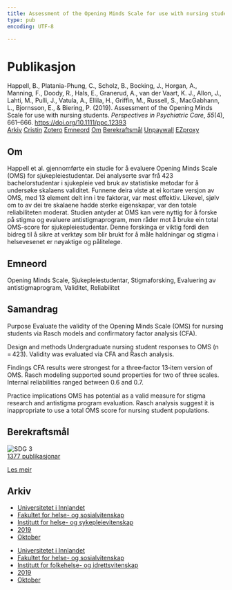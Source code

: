 ```yaml
---
title: Assessment of the Opening Minds Scale for use with nursing students
type: pub
encoding: UTF-8

---
```

<h1>Publikasjon</h1>
<article id="csl-bib-container-WHEGP7JW" class="csl-bib-container">
  <div class="csl-bib-body"> <div class="csl-entry">Happell, B., Platania-Phung, C., Scholz, B., Bocking, J., Horgan, A., Manning, F., Doody, R., Hals, E., Granerud, A., van der Vaart, K. J., Allon, J., Lahti, M., Pulli, J., Vatula, A., Ellila, H., Griffin, M., Russell, S., MacGabhann, L., Bjornsson, E., &#38; Biering, P. (2019). Assessment of the Opening Minds Scale for use with nursing students. <i>Perspectives in Psychiatric Care</i>, <i>55</i>(4), 661–666. <a href="https://doi.org/10.1111/ppc.12393">https://doi.org/10.1111/ppc.12393</a></div> </div>
  <div class="csl-bib-buttons">
    <a href="#taxonomy-article-WHEGP7JW" alt="archive" class="csl-bib-button">Arkiv</a>
    <a href="https://app.cristin.no/results/show.jsf?id=1739854" alt="Cristin" class="csl-bib-button">Cristin</a>
    <a href="http://zotero.org/groups/5881554/items/WHEGP7JW" alt="Zotero" class="csl-bib-button">Zotero</a>
    <a href="#keywords-article-WHEGP7JW" alt="keywords" class="csl-bib-button">Emneord</a>
    <a href="#about-article-WHEGP7JW" alt="about_pub" class="csl-bib-button">Om</a>
    <a href="#sdg-article-WHEGP7JW" alt="sdg" class="csl-bib-button">Berekraftsmål</a>
    <a href="https://doi.org/10.1111/ppc.12393" alt="Unpaywall" class="csl-bib-button">Unpaywall</a>
    <a href="https://doi.org/10.1111/ppc.12393" alt="EZproxy" class="csl-bib-button">EZproxy</a>
  </div>
  <div id="csl-bib-meta-container-WHEGP7JW"></div>
</article>
<div id="csl-bib-meta-WHEGP7JW" class="csl-bib-meta">
  <article id="about-article-WHEGP7JW" class="about_pub-article">
    <h1>Om</h1>
    Happell et al. gjennomførte ein studie for å evaluere Opening Minds Scale (OMS) for sjukepleiestudentar. Dei analyserte svar frå 423 bachelorstudentar i sjukepleie ved bruk av statistiske metodar for å undersøke skalaens validitet. Funnene deira viste at ei kortare versjon av OMS, med 13 element delt inn i tre faktorar, var mest effektiv. Likevel, sjølv om to av dei tre skalaene hadde sterke eigenskapar, var den totale reliabiliteten moderat. Studien antyder at OMS kan vere nyttig for å forske på stigma og evaluere antistigmaprogram, men råder mot å bruke ein total OMS-score for sjukepleiestudentar. Denne forskinga er viktig fordi den bidreg til å sikre at verktøy som blir brukt for å måle haldningar og stigma i helsevesenet er nøyaktige og pålitelege.
  </article>
  <article id="keywords-article-WHEGP7JW" class="keywords-article">
    <h1>Emneord</h1>
    Opening Minds Scale, Sjukepleiestudentar, Stigmaforsking, Evaluering av antistigmaprogram, Validitet, Reliabilitet
  </article>
  <article id="abstract-article-WHEGP7JW" class="abstract-article">
    <h1>Samandrag</h1>
    Purpose 
Evaluate the validity of the Opening Minds Scale (OMS) for nursing students via Rasch models and confirmatory factor analysis (CFA). 
 
Design and methods 
Undergraduate nursing student responses to OMS (n = 423). Validity was evaluated via CFA and Rasch analysis. 
 
Findings 
CFA results were strongest for a three‐factor 13‐item version of OMS. Rasch modeling supported sound properties for two of three scales. Internal reliabilities ranged between 0.6 and 0.7. 
 
Practice implications 
OMS has potential as a valid measure for stigma research and antistigma program evaluation. Rasch analysis suggest it is inappropriate to use a total OMS score for nursing student populations.
  </article>
  <article id="sdg-article-WHEGP7JW" class="sdg-article">
    <h1>Berekraftsmål</h1>
    <div class="sdg-container"><div id="sdg3" class="sdg">
        <img src="{{< params subfolder >}}images/sdg/sdg03_nn.png" class="image" alt="SDG 3">
        <div class="sdg-overlay">
          <a href="{{< params subfolder >}}nn/archive/?sdg=3#archive" class="sdg-publication-count"><span>1377</span> publikasjonar</a>
          <p><a href="https://fn.no/om-fn/fns-baerekraftsmaal/god-helse-og-livskvalitet?lang=nno-NO" class="sdg-read-more">Les meir</a></p>
        </div>
      </div></div>
  </article>
  <article id="taxonomy-article-WHEGP7JW" class="taxonomy-article">
    <h1>Arkiv</h1>
    <ul>
      <li><a href="{{< params subfolder >}}nn/archive/?key=3DCRN523">Universitetet i Innlandet</a></li>
      <li><a href="{{< params subfolder >}}nn/archive/?key=IDKFS3MX">Fakultet for helse- og sosialvitenskap</a></li>
      <li><a href="{{< params subfolder >}}nn/archive/?key=GTV4ECMZ">Institutt for helse- og sykepleievitenskap</a></li>
      <li><a href="{{< params subfolder >}}nn/archive/?key=E7THIEEM">2019</a></li>
      <li><a href="{{< params subfolder >}}nn/archive/?key=8529QDHU">Oktober</a></li>
    </ul>
    <ul>
      <li><a href="{{< params subfolder >}}nn/archive/?key=3DCRN523">Universitetet i Innlandet</a></li>
      <li><a href="{{< params subfolder >}}nn/archive/?key=IDKFS3MX">Fakultet for helse- og sosialvitenskap</a></li>
      <li><a href="{{< params subfolder >}}nn/archive/?key=FJXE3Z8X">Institutt for folkehelse- og idrettsvitenskap</a></li>
      <li><a href="{{< params subfolder >}}nn/archive/?key=MXF6ZEHK">2019</a></li>
      <li><a href="{{< params subfolder >}}nn/archive/?key=9FZBZQHK">Oktober</a></li>
    </ul>
  </article>
</div>
